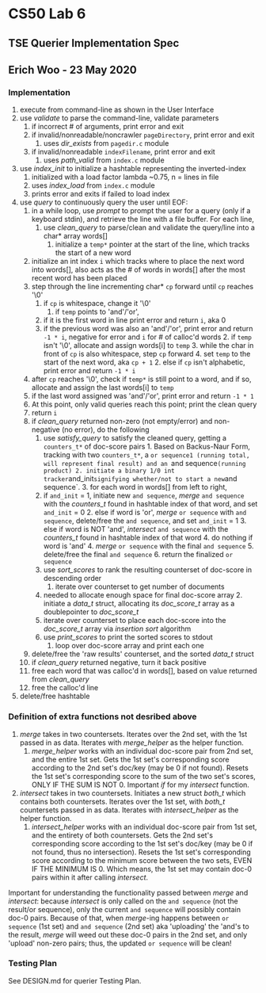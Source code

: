 # CS50 Lab 6
## TSE Querier Implementation Spec
## Erich Woo - 23 May 2020

### Implementation

 1. execute from command-line as shown in the User Interface
 2. use *validate* to parse the command-line, validate parameters 
    1. if incorrect # of arguments, print error and exit
    2. if invalid/nonreadable/noncrawler `pageDirectory`, print error and exit
       1. uses *dir_exists* from `pagedir.c` module
    3. if invalid/nonreadable `indexFilename`, print error and exit
       1. uses *path_valid* from `index.c` module
 3. use *index_init* to initialize a hashtable representing the inverted-index
    1. initialized with a load factor lambda ~0.75, n = lines in file
    2. uses *index_load* from `index.c` module
    3. prints error and exits if failed to load index
 4. use *query* to continuously query the user until EOF:
    1. in a while loop, use *prompt* to prompt the user for a query (only if a keyboard stdin), and retrieve the line with a file buffer. For each line,
       1. use *clean_query* to parse/clean and validate the query/line into a char* array words[]
       	  1. initialize a `temp*` pointer at the start of the line, which tracks the start of a new word
	  2. initialize an int index `i` which tracks where to place the next word into words[], also acts as the # of words in words[] after the most recent word has been placed
	  3. step through the line incrementing char* `cp` forward until `cp` reaches '\0'
	     1. if `cp` is whitespace, change it '\0'
	     	1. if `temp` points to 'and'/'or',
		   1. if it is the first word in line print error and return `i`, aka 0
		   2. if the previous word was also an 'and'/'or', print error and return `-1 * i`, negative for error and `i` for # of calloc'd words
		2. if `temp` isn't '\0', allocate and assign words[i] to `temp`
		3. while the char in front of `cp` is also whitespace, step `cp` forward
		4. set `temp` to the start of the next word, aka `cp + 1`
             2. else if `cp` isn't alphabetic, print error and return `-1 * i`
	  4. after `cp` reaches '\0', check if `temp*` is still point to a word, and if so, allocate and assign the last words[i] to `temp`
	  5. if the last word assigned was 'and'/'or', print error and return `-1 * 1`
	  6. At this point, only valid queries reach this point; print the clean query
	  7. return `i`
       2. if *clean_query* returned non-zero (not empty/error) and non-negative (no error), do the following
       	  1. use *satisfy_query* to satisfy the cleaned query, getting a `counters_t*` of doc-score pairs
	     1. Based on Backus-Naur Form, tracking with two `counters_t*`, a `or sequence1 (running total, will represent final result) and an `and sequence` (running product)
	     2. initiate a binary 1/0 int tracker `and_init` signifying whether/not to start a new `and sequence`.
	     3. for each word in words[] from left to right,
	     	1. if `and_init` = 1, initiate new `and sequence`, *merge* `and sequence` with the *counters_t* found in hashtable index of that word, and set `and_init` = 0
		2. else if word is 'or', *merge* `or sequence` with `and sequence`, delete/free the `and sequence`, and set `and_init` = 1
		3. else if word is NOT 'and', *intersect* `and sequence` with the *counters_t* found in hashtable index of that word
		4. do nothing if word is 'and'
	     4. *merge* `or sequence` with the final `and sequence`
	     5. delete/free the final `and sequence`
	     6. return the finalized `or sequence` 
       	  2. use *sort_scores* to rank the resulting counterset of doc-score in descending order
             1. iterate over counterset to get number of documents
	     	1. needed to allocate enough space for final doc-score array
	     2. initiate a *data_t* struct, allocating its *doc_score_t* array as a doublepointer to *doc_score_t* 
             2. iterate over counterset to place each doc-score into the *doc_score_t* array via *insertion sort* algorithm
       	  3. use *print_scores* to print the sorted scores to stdout
             1. loop over doc-score array and print each one
	  4. delete/free the 'raw results' counterset, and the sorted *data_t* struct
       3. if *clean_query* returned negative, turn it back positive
       4. free each word that was calloc'd in words[], based on value returned from *clean_query*
       5. free the calloc'd line
 5. delete/free hashtable

### Definition of extra functions not desribed above

 1. *merge* takes in two countersets. Iterates over the 2nd set, with the 1st passed in as data. Iterates with *merge_helper* as the helper function.
    1. *merge_helper* works with an individual doc-score pair from 2nd set, and the entire 1st set. Gets the 1st set's corresponding score according to the 2nd set's doc/key (may be 0 if not found). Resets the 1st set's corresponding score to the sum of the two set's scores, ONLY IF THE SUM IS NOT 0. Important *if* for my *intersect* function.
 2. *intersect* takes in two countersets. Initiates a new struct *both_t* which contains both countersets. Iterates over the 1st set, with *both_t* countersets passed in as data. Iterates with *intersect_helper* as the helper function.
    1. *intersect_helper* works with an individual doc-score pair from 1st set, and the entirety of both countersets. Gets the 2nd set's corresponding score according to the 1st set's doc/key (may be 0 if not found, thus no intersection). Resets the 1st set's corresponding score according to the minimum score between the two sets, EVEN IF THE MINIMUM IS 0. Which means, the 1st set may contain doc-0 pairs within it after calling *intersect*.

Important for understanding the functionality passed between *merge* and *intersect*: because *intersect* is only called on the `and sequence` (not the result/or sequence), only the current `and sequence` will possibly contain doc-0 pairs. Because of that, when *merge*-ing happens between `or sequence` (1st set) and `and sequence` (2nd set) aka 'uploading' the 'and's to the result, *merge* will weed out these doc-0 pairs in the 2nd set, and only 'upload' non-zero pairs; thus, the updated `or sequence` will be clean!

### Testing Plan

See DESIGN.md for querier Testing Plan.